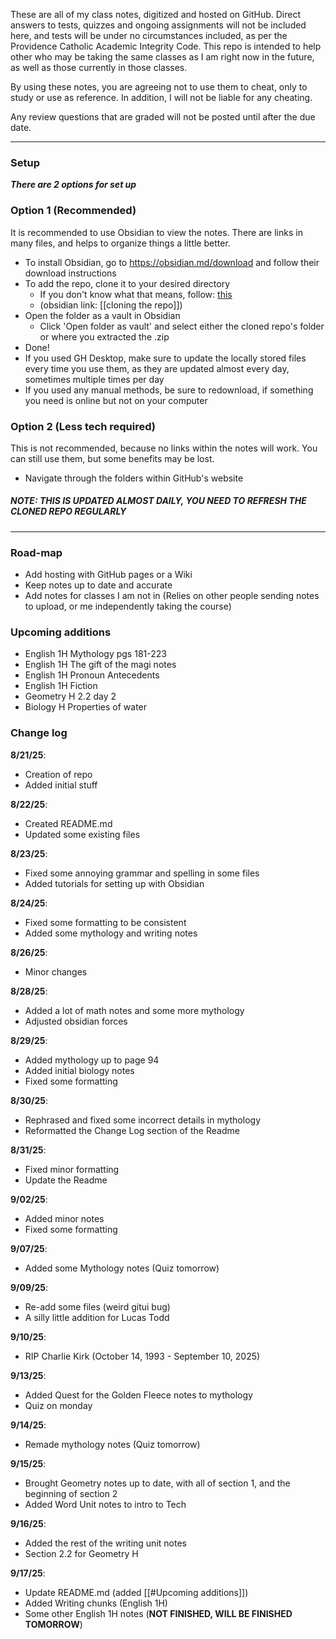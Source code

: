 These are all of my class notes, digitized and hosted on GitHub.
Direct answers to tests, quizzes and ongoing assignments will not be included here, and tests will be under no circumstances included, as per the Providence Catholic Academic Integrity Code.
This repo is intended to help other who may be taking the same classes as I am right now in the future, as well as those currently in those classes.

By using these notes, you are agreeing not to use them to cheat, only to study or use as reference. In addition, I will not be liable for any cheating.

Any review questions that are graded will not be posted until after the due date.

---
### Setup
***There are 2 options for set up***

### Option 1 (Recommended)
It is recommended to use Obsidian to view the notes. There are links in many files, and helps to organize things a little better. 

- To install Obsidian, go to https://obsidian.md/download and follow their download instructions
- To add the repo, clone it to your desired directory
	- If you don't know what that means, follow:
		[this](https://github.com/Eric-Ward475/Class-Notes/blob/main/gen.%20info/cloning%20the%20repo.md)
	- (obsidian link: [[cloning the repo]])
- Open the folder as a vault in Obsidian
	- Click 'Open folder as vault' and select either the cloned repo's folder or where you extracted the .zip
- Done!
- If you used GH Desktop, make sure to update the locally stored files every time you use them, as they are updated almost every day, sometimes multiple times per day
- If you used any manual methods, be sure to redownload, if something you need is online but not on your computer

### Option 2 (Less tech required)
This is not recommended, because no links within the notes will work. You can still use them, but some benefits may be lost.

- Navigate through the folders within GitHub's website

##### ***NOTE: THIS IS UPDATED ALMOST DAILY, YOU NEED TO REFRESH THE CLONED REPO REGULARLY***
---
### Road-map
- Add hosting with GitHub pages or a Wiki
- Keep notes up to date and accurate
- Add notes for classes I am not in (Relies on other people sending notes to upload, or me independently taking the course)

### Upcoming additions
- English 1H Mythology pgs 181-223
- English 1H The gift of the magi notes
- English 1H Pronoun Antecedents
- English 1H Fiction
- Geometry H 2.2 day 2
- Biology H Properties of water
### Change log
**8/21/25**:
- Creation of repo
- Added initial stuff

**8/22/25**:
- Created README.md
- Updated some existing files

**8/23/25**:
- Fixed some annoying grammar and spelling in some files
- Added tutorials for setting up with Obsidian

**8/24/25**:
- Fixed some formatting to be consistent
- Added some mythology and writing notes

**8/26/25**: 
- Minor changes

**8/28/25**:
- Added a lot of math notes and some more mythology
- Adjusted obsidian forces

**8/29/25**:
- Added mythology up to page 94
- Added initial biology notes
- Fixed some formatting

**8/30/25**:
- Rephrased and fixed some incorrect details in mythology
- Reformatted the Change Log section of the Readme

**8/31/25**:
- Fixed minor formatting
- Update the Readme

**9/02/25**:
- Added minor notes
- Fixed some formatting

**9/07/25**:
- Added some Mythology notes (Quiz tomorrow)

**9/09/25**:
- Re-add some files (weird gitui bug)
- A silly little addition for Lucas Todd

**9/10/25**:
- RIP Charlie Kirk (October 14, 1993 - September 10, 2025)

**9/13/25**:
- Added Quest for the Golden Fleece notes to mythology
- Quiz on monday

**9/14/25**:
- Remade mythology notes (Quiz tomorrow)

**9/15/25**:
- Brought Geometry notes up to date, with all of section 1, and the beginning of section 2
- Added Word Unit notes to intro to Tech

**9/16/25**:
- Added the rest of the writing unit notes
- Section 2.2 for Geometry H

**9/17/25**:
- Update README.md (added [[#Upcoming additions]])
- Added Writing chunks (English 1H)
- Some other English 1H notes (**NOT FINISHED, WILL BE FINISHED TOMORROW**)